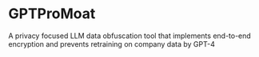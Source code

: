 # GPTProMoat
A privacy focused LLM data obfuscation tool that implements end-to-end encryption and prevents retraining on company data by GPT-4
